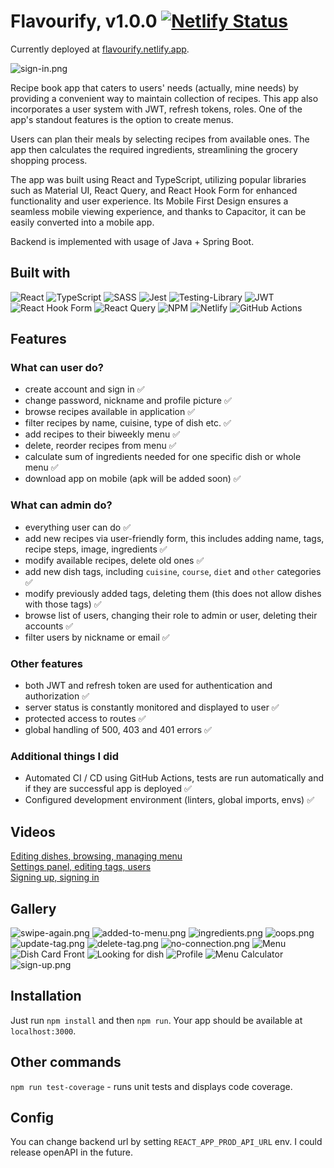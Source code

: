
# Flavourify, v1.0.0 [![Netlify Status](https://api.netlify.com/api/v1/badges/c478081a-aa2a-4b14-a125-58d619c74cfa/deploy-status)](https://app.netlify.com/sites/flavourify/deploys)
Currently deployed at [flavourify.netlify.app](https://flavourify.netlify.app).

![sign-in.png](/.github/media/sign-in.png)

Recipe book app that caters to users' needs (actually, mine needs) by providing a convenient way to maintain collection of recipes. This app also incorporates a user system with JWT, refresh tokens, roles.
One of the app's standout features is the option to create menus. 

Users can plan their meals by selecting recipes from available ones. The app then calculates the required ingredients, streamlining the grocery shopping process.

The app was built using React and TypeScript, utilizing popular libraries such as Material UI, React Query, and React Hook Form for enhanced functionality and user experience. Its Mobile First Design ensures a seamless mobile viewing experience, and thanks to Capacitor, it can be easily converted into a mobile app.

Backend is implemented with usage of Java + Spring Boot.

## Built with
![React](https://img.shields.io/badge/react-%2320232a.svg?style=for-the-badge&logo=react&logoColor=%2361DAFB)
![TypeScript](https://img.shields.io/badge/typescript-%23007ACC.svg?style=for-the-badge&logo=typescript&logoColor=white)
![SASS](https://img.shields.io/badge/SASS-hotpink.svg?style=for-the-badge&logo=SASS&logoColor=white)
![Jest](https://img.shields.io/badge/-jest-%23C21325?style=for-the-badge&logo=jest&logoColor=white)
![Testing-Library](https://img.shields.io/badge/-TestingLibrary-%23E33332?style=for-the-badge&logo=testing-library&logoColor=white)
![JWT](https://img.shields.io/badge/JWT-black?style=for-the-badge&logo=JSON%20web%20tokens)
![React Hook Form](https://img.shields.io/badge/React%20Hook%20Form-%23EC5990.svg?style=for-the-badge&logo=reacthookform&logoColor=white)
![React Query](https://img.shields.io/badge/-React%20Query-FF4154?style=for-the-badge&logo=react%20query&logoColor=white)
![NPM](https://img.shields.io/badge/NPM-%23CB3837.svg?style=for-the-badge&logo=npm&logoColor=white)
![Netlify](https://img.shields.io/badge/netlify-%23000000.svg?style=for-the-badge&logo=netlify&logoColor=#00C7B7)
![GitHub Actions](https://img.shields.io/badge/github%20actions-%232671E5.svg?style=for-the-badge&logo=githubactions&logoColor=white)


## Features
### What can user do?
- create account and sign in ✅
- change password, nickname and profile picture ✅
- browse recipes available in application ✅
- filter recipes by name, cuisine, type of dish etc. ✅
- add recipes to their biweekly menu ✅
- delete, reorder recipes from menu ✅
- calculate sum of ingredients needed for one specific dish or whole menu ✅
- download app on mobile (apk will be added soon) ✅

### What can admin do?
- everything user can do ✅
- add new recipes via user-friendly form, this includes adding name, tags, recipe steps, image, ingredients ✅
- modify available recipes, delete old ones ✅
- add new dish tags, including `cuisine`, `course`, `diet` and `other` categories ✅
- modify previously added tags, deleting them (this does not allow dishes with those tags) ✅
- browse list of users, changing their role to admin or user, deleting their accounts ✅
- filter users by nickname or email ✅

### Other features
- both JWT and refresh token are used for authentication and authorization ✅
- server status is constantly monitored and displayed to user ✅
- protected access to routes ✅
- global handling of 500, 403 and 401 errors ✅

### Additional things I did
- Automated CI / CD using GitHub Actions, tests are run automatically and if they are successful app is deployed ✅
- Configured development environment (linters, global imports, envs) ✅

## Videos
[Editing dishes, browsing, managing menu](https://user-images.githubusercontent.com/98762890/236290278-e1565e3c-2223-461b-99df-efe14fbc7c28.webm) \
[Settings panel, editing tags, users](https://user-images.githubusercontent.com/98762890/236290300-62d4bbae-4580-4d46-9a60-5538e7dd78a3.webm) \
[Signing up, signing in](https://user-images.githubusercontent.com/98762890/236290307-a01dab8d-1c5a-43c2-bf27-d59af55ee078.webm)

## Gallery

![swipe-again.png](/.github/media/swipe-again.png)
![added-to-menu.png](/.github/media/added-to-menu.png)
![ingredients.png](/.github/media/ingredients.png)
![oops.png](/.github/media/oops.png)
![update-tag.png](/.github/media/update-tag.png)
![delete-tag.png](/.github/media/delete-tag.png)
![no-connection.png](/.github/media/no-connection.png)
![Menu](https://user-images.githubusercontent.com/98762890/236291765-0026e2b9-7b24-430c-9247-97307514db98.png)
![Dish Card Front](https://user-images.githubusercontent.com/98762890/236291771-03dcf1e4-9f0e-41a6-b9bd-04c7e8341112.png)
![Looking for dish](https://user-images.githubusercontent.com/98762890/236291773-12bb9922-e23f-42c8-95ef-ea14dc49c9c7.png)
![Profile](https://user-images.githubusercontent.com/98762890/236291775-d1ad8579-d386-4967-b42a-7d426f5dea43.png)
![Menu Calculator](https://user-images.githubusercontent.com/98762890/236291777-ba2643b7-e4a5-42e4-b289-ce2178bd686c.png)
![sign-up.png](/.github/media/sign-up.png)

## Installation
Just run `npm install` and then `npm run`. Your app should be available at `localhost:3000`.

## Other commands
`npm run test-coverage` - runs unit tests and displays code coverage.

## Config
You can change backend url by setting `REACT_APP_PROD_API_URL` env. I could release openAPI in the future.

